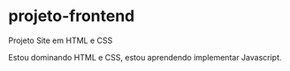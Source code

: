# projeto-frontend
 Projeto Site em HTML e CSS

Estou dominando HTML e CSS, estou aprendendo implementar 
Javascript.